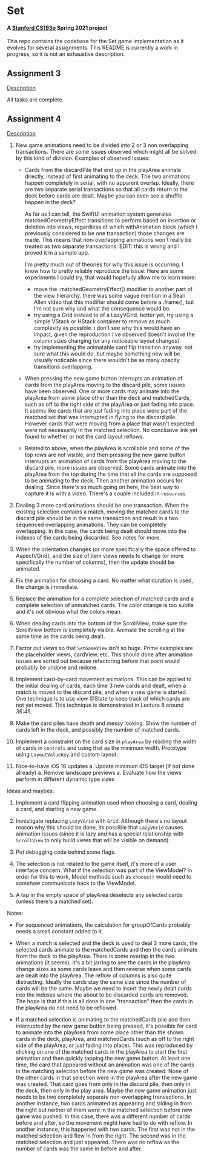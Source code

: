 # Set

#### A [Stanford CS193p](https://cs193p.sites.stanford.edu/) Spring 2021 project

This repo contains the codebase for the Set game implementation as it evolves for several
assignments. This README is currently a work in progress, so it is not an exhaustive description.

## Assignment 3

[Description](resources/assignment_3_0.pdf)

All tasks are complete.

## Assignment 4

[Description](resources/assignment_4_0.pdf)

1. New game animations need to be divided into 2 or 3 non overlapping transactions. There are some
   issues observed which might all be solved by this kind of division. Examples of observed issues:

    * Cards from the discardPile that end up in the playArea animate directly, instead of first
      animating to the deck. The two animations happen completely in serial, with no apparent
      overlap. Ideally, there are two separate serial transactions so that all cards return to the
      deck before cards are dealt. Maybe you can even see a shuffle happen in the deck?

      As far as I can tell, the SwiftUI animation system generates matchedGeometryEffect transitions
      to perform based on insertion or deletion into views, regardless of which withAnimation block
      (which I previously considered to be one transaction) those changes are made. This means that
      non-overlapping animations won't really be treated as two separate transactions. EDIT: this
      is wrong and I proved it in a sample app.

      I'm pretty much out of theories for why this issue is occurring. I know how to pretty reliably
      reproduce the issue. Here are some experiments I could try, that would hopefully allow me to
      learn more:
      * move the .matchedGeometryEffect() modifier to another part of the view hierarchy. there was
        some vague mention in a Sean Allen video that this modifier should come before a .frame(),
        but I'm not sure why and what the consequence would be.
      * try using a Grid instead to of a LazyVGrid. better yet, try using a simple VStack or HStack
        container to remove as much complexity as possible. i don't see why this would have an
        impact, given the reproduction i've observed doesn't involve the column sizes changing (or
        any noticeable layout changes).
      * try implementing the animatable card flip transition anyway. not sure what this would do,
        but maybe something new will be visually noticable since there wouldn't be as many opacity
        transitions overlapping.

    * When pressing the new game button interrupts an animation of cards from the playArea moving
      to the discard pile, some issues have been observed. One or more cards may animate into the
      playArea from some place other than the deck and matchedCards, such as off to the right side
      of the playArea or just fading into place. It seems like cards that are just fading into place
      were part of the matched set that was interrupted in flying to the discard pile. However cards
      that were moving from a place that wasn't expected were not necessarily in the matched
      selection. No conclusive link yet found to whether or not the card layout reflows.

    * Related to above, when the playArea is scrollable and some of the top rows are not visible,
      and then pressing the new game button interrupts an animation of cards from the playArea
      moving to the discard pile, more issues are observed. Some cards animate into the playArea
      from the top during the time that all the cards are supposed to be animating to the deck. Then
      another animation occurs for dealing. Since there's so much going on here, the best way to
      capture it is with a video. There's a couple included in `resources`.

1. Dealing 3 more card animations should be one transaction. When the existing selection contains a
   match, moving the matched cards to the discard pile should be in the same transaction and result
   in a two sequenced overlapping animations. They can be completely overlapping. In this case, the
   cards being dealt should move into the indexes of the cards being discarded. See notes for more.

1. When the orientation changes (or more specifically the space offered to AspectVGrid), and the
   size of item views needs to change (or more specifically the number of columns), then the update
   should be animated.

1. Fix the animation for choosing a card. No matter what duration is used, the change is immediate.

1. Replace the animation for a complete selection of matched cards and a complete selection of
   unmatched cards. The color change is too subtle and it's not obvious what the colors mean.

1. When dealing cards into the bottom of the ScrollView, make sure the ScrollView bottom is
   completely visible. Animate the scrolling at the same time as the cards being dealt.

1. Factor out views so that `SetGameView` isn't so huge. Prime examples are the placeholder views,
   cardView, etc. This should done after animation issues are sorted out because refactoring before
   that point would probably be undone and redone.

1. Implement card-by-card movement animations. This can be applied to the initial dealing of cards,
   each time 3 new cards and dealt, when a match is moved to the discard pile, and when a new game
   is started. One technique is to use view @State to keep track of which cards are not yet moved.
   This technique is demonstrated in Lecture 8 around 36:45.

1. Make the card piles have depth and messy looking. Show the number of cards left in the deck, and
   possibly the number of matched cards.

1.  Implement a constraint on the card size in `playArea` by reading the width of cards in
   `controls` and using that as the minimum width. Prototype using `LayoutValueKey` and custom
   layout.

1. Nice-to-have iOS 16 updates
    a. Update minimum iOS target (if not done already)
    a. Remove landscape previews
    a. Evaluate how the views perform in different dynamic type sizes

Ideas and maybes:

1. Implement a card flipping animation used when choosing a card, dealing a card, and starting a new
   game.

1. Investigate replacing `LazyVGrid` with `Grid`. Although there's no layout reason why this
   should be done, its possible that `LazyVGrid` causes animation issues (since it is lazy and
   has a special relationship with `ScrollView` to only build views that will be visible on
   demand).

1. Put debugging code behind some flags.

1. The selection is not related to the game itself, it's more of a user interface concern. What if
   the selection was part of the ViewModel? In order for this to work, Model methods such as
   `choose()` would need to somehow communicate back to the ViewModel.

1. A tap in the empty space of playArea deselects any selected cards (unless there's a matched set).

Notes:

* For sequenced animations, the calculation for groupOfCards probably needs a small constant added
  to it.

* When a match is selected and the deck is used to deal 3 more cards, the selected cards animate to
  the matchedCards and then the cards animate from the deck to the playArea. There is some overlap
  in the two animations (it seems). It's a bit jarring to see the cards in the playArea change sizes
  as some cards leave and then reverse when some cards are dealt into the playArea. The reflow of
  columns is also quite distracting. Ideally the cards stay the same size since the number of cards
  will be the same. Maybe we need to insert the newly dealt cards into the indexes where the about
  to be discarded cards are removed. The hope is that if this is all done in one "transaction" then
  the cards in the playArea do not need to be reflowed.

* If a matched selection is animating to the matchedCards pile and then interrupted by the new game
  button being pressed, it's possible for card to animate into the playArea from some place other
  than the shown cards in the deck, playArea, and matchedCards (such as off to the right side of the
  playArea, or just fading into place). This was reproduced by clicking on one of the matched cards
  in the playArea to start the first animation and then quickly tapping the new game button. At
  least one time, the card that appeared without an animation was one of the cards in the matching
  selection before the new game was created. None of the other cards in that selection were in the
  playArea after the new game was created. That card goes from only in the discard pile, then only
  in the deck, then only in the play area. Maybe the new game animation just needs to be two
  completely separate non-overlapping transactions. In another instance, two cards animated as
  appearing and sliding in from the right but neither of them were in the matched selection before
  new game was pushed. In this case, there was a different number of cards before and after, so the
  movement might have had to do with reflow. In another instance, this happened with two cards. The
  first was not in the matched selection and flew in from the right. The second was in the matched
  selection and just appeared. There was no reflow as the number of cards was the same in before and
  after.
